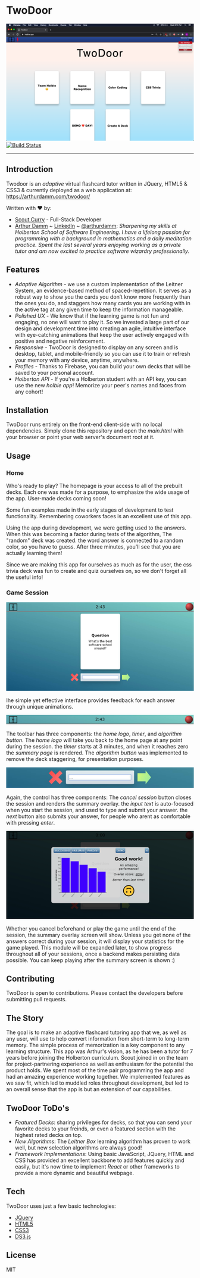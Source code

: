 # TwoDoor
![twodoor-screenshot](https://github.com/arthurdamm/twodoor/blob/master/img/twodoor_screenshot.png)
[![Build Status](https://travis-ci.org/joemccann/dillinger.svg?branch=master)](https://travis-ci.org/joemccann/dillinger)
___
## Introduction
Twodoor is an _adaptive_ virtual flashcard tutor written in JQuery, HTML5 & CSS3 & currently deployed as a web application at: https://arthurdamm.com/twodoor/


Written with ❤️ by:
- [Scout Curry](https://www.linkedin.com/in/scout-curry-96356217a/) - Full-Stack Developer
- [Arthur Damm](https://github.com/arthurdamm/twodoor) ~ [LinkedIn](https://www.linkedin.com/in/arthur-damm-96527042/) ~ [@arthurdamm](https://twitter.com/arthurdamm):
*Sharpening my skills at Holberton School of Software Engineering. I have a lifelong passion for programming with a background in mathematics and a daily meditation practice. Spent the last several years enjoying working as a private tutor and am now excited to practice software wizardry professionally.*

## Features
* _Adaptive Algorithm_ - we use a custom implementation of the Leitner System, an evidence-based method of spaced-repetition. It serves as a robust way to show you the cards you don’t know more frequently than the ones you do, and staggers how many cards you are working with in the active tag at any given time to keep the information manageable.
* _Polished UX_ - We know that if the learning game is not fun and engaging, no one will want to play it. So we invested a large part of our design and development time into creating an agile, intuitive interface with eye-catching animations that keep the user actively engaged with positive and negative reinforcement.
* _Responsive_ - TwoDoor is designed to display on any screen and is desktop, tablet, and mobile-friendly so you can use it to train or refresh your memory with any device, anytime, anywhere.
* _Profiles_ - Thanks to Firebase, you can build your own decks that will be saved to your personal account.
* _Holberton API_ - If you're a Holberton student with an API key, you can use the new _holbie app_! Memorize your peer's names and faces from any cohort! 

## Installation
TwoDoor runs entirely on the front-end client-side with no local dependencies. Simply clone this repository and open the _main.html_ with your browser or point your web server's document root at it.

## Usage

### Home
Who's ready to play?
The homepage is your access to all of the prebuilt decks. Each one was made for a purpose, to emphasize the wide usage of the app. User-made decks coming soon!

Some fun examples made in the early stages of development to test functionality. Remembering coworkers faces is an excellent use of this app.

Using the app during development, we were getting used to the answers. When this was becoming a factor during tests of the algorithm, The "random" deck was created. the word answer is connected to a random color, so you have to guess. After three minutes, you'll see that you are actually learning them!

Since we are making this app for ourselves as much as for the user, the css trivia deck was fun to create and quiz ourselves on, so we don't forget all the useful info!

### Game Session

![alt-text](https://github.com/arthurdamm/twodoor/blob/master/static/images/tutorial_learningGame.jpg)

Ihe simple yet effective interface provides feedback for each answer through unique animations.

![alt-text](https://github.com/arthurdamm/twodoor/blob/master/static/images/tutorial_toolbar.jpg)

The toolbar has three components: the *home logo*, *timer*, and *algorithm button*.
The *home logo* will take you back to the home page at any point during the session. the *timer* starts at 3 minutes, and when it reaches zero the *summary page* is rendered. The *algorithm button* was implemented to remove the deck staggering, for presentation purposes.



![alt-text](https://github.com/arthurdamm/twodoor/blob/master/static/images/tutorial_learningGame_control.jpg)

Again, the control has three components: The *cancel session* button closes the session and renders the summary overlay. the *input text* is auto-focused when you start the session, and used to type and submit your answer. the *next* button also submits your answer, for people who arent as comfortable with pressing *enter*.


![alt-text](https://github.com/arthurdamm/twodoor/blob/master/static/images/tutorial_summary.jpg)

Whether you cancel beforehand or play the game until the end of the session, the summary overlay screen will show. Unless you get none of the answers correct during your session, it will display your statistics for the game played. This module will be expanded later, to show progress throughout all of your sessions, once a backend makes persisting data possible. 
You can keep playing after the summary screen is shown :)


## Contributing
TwoDoor is open to contributions. Please contact the developers before submitting pull requests.


## The Story

The goal is to make an adaptive flashcard tutoring app that we, as well as any user, will use to help convert information from short-term to long-term memory. The simple process of memorization is a key component to any learning structure. 
This app was Arthur's vision, as he has been a tutor for 7 years before joining the Holberton curriculum. Scout joined in on the team for project-partnering experience as well as enthusiasm for the potential the product holds. We spent most of the time pair programming the app and had an amazing experience working together. We implemented features as we saw fit, which led to muddled roles throughout development, but led to an overall sense that the app is but an extension of our capabilities.


## TwoDoor ToDo's

* _Featured Decks_: sharing privileges for decks, so that you can send your favorite decks to your freinds, or even a featured section with the highest rated decks on top.
* _New Algorithms_: The _Leitner Box_ learning algorithm has proven to work well, but new selection algorithms are always good! 
* _Framework Implementations_: Using basic JavaScript, JQuery, HTML and CSS has provided an excellent backbone to add features quickly and easily, but it's now time to implement _React_ or other frameworks to provide a more dynamic and beautiful webpage.


## Tech

TwoDoor uses just a few basic technologies:
* [JQuery](https://jquery.com/)
* [HTML5](https://html5.org/)
* [CSS3](https://www.w3.org/Style/CSS/Overview.en.html)
* [DS3.js](https://d3js.org/)

## License

MIT
